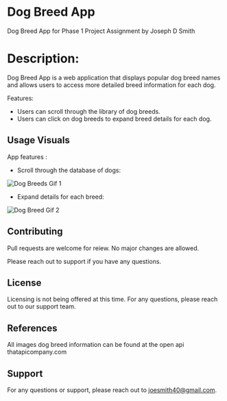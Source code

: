 # Dog Breed App

Dog Breed App for Phase 1 Project Assignment by Joseph D Smith 


# Description:  

Dog Breed App is a web application that displays popular dog breed names and allows users to access more detailed breed information for each dog. 

Features: 

- Users can scroll through the library of dog breeds.  
- Users can click on dog breeds to expand breed details for each dog.


## Usage Visuals

App features : 

- Scroll through the database of dogs:

![Dog Breeds Gif 1](https://user-images.githubusercontent.com/122189576/226214553-17037abb-ea86-4350-bd66-e94b3f18fbef.gif)

- Expand details for each breed:  

![Dog Breed Gif 2](https://user-images.githubusercontent.com/122189576/226214561-4e45a9ce-5481-4ab7-8e23-ef02ea15f84e.gif)

## Contributing

Pull requests are welcome for reiew. 
No major changes are allowed. 

Please reach out to support if you have any questions. 

## License

Licensing is not being offered at this time. 
For any questions, please reach out to our support team. 

## References

All images dog breed information can be found at the open api thatapicompany.com

## Support

For any questions or support, please reach out to joesmith40@gmail.com.

